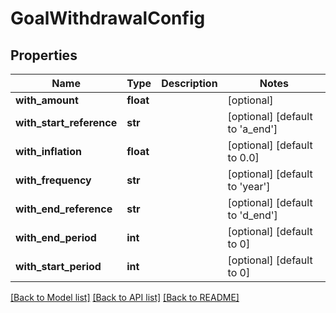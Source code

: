 # GoalWithdrawalConfig

## Properties
Name | Type | Description | Notes
------------ | ------------- | ------------- | -------------
**with_amount** | **float** |  | [optional] 
**with_start_reference** | **str** |  | [optional] [default to 'a_end']
**with_inflation** | **float** |  | [optional] [default to 0.0]
**with_frequency** | **str** |  | [optional] [default to 'year']
**with_end_reference** | **str** |  | [optional] [default to 'd_end']
**with_end_period** | **int** |  | [optional] [default to 0]
**with_start_period** | **int** |  | [optional] [default to 0]

[[Back to Model list]](../README.md#documentation-for-models) [[Back to API list]](../README.md#documentation-for-api-endpoints) [[Back to README]](../README.md)


